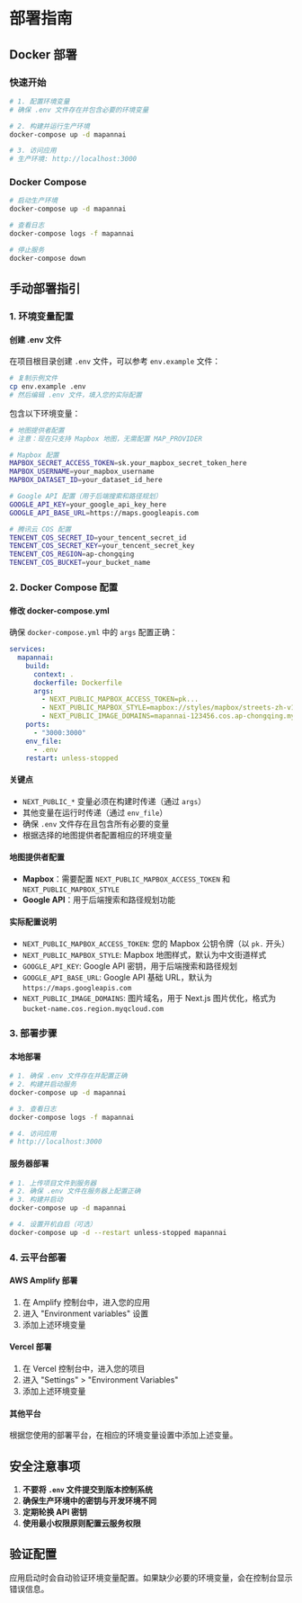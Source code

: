 # 部署指南

## Docker 部署

### 快速开始
```bash
# 1. 配置环境变量
# 确保 .env 文件存在并包含必要的环境变量

# 2. 构建并运行生产环境
docker-compose up -d mapannai

# 3. 访问应用
# 生产环境: http://localhost:3000
```

### Docker Compose
```bash
# 启动生产环境
docker-compose up -d mapannai

# 查看日志
docker-compose logs -f mapannai

# 停止服务
docker-compose down
```

## 手动部署指引

### 1. 环境变量配置

#### 创建 .env 文件
在项目根目录创建 `.env` 文件，可以参考 `env.example` 文件：

```bash
# 复制示例文件
cp env.example .env
# 然后编辑 .env 文件，填入您的实际配置
```

包含以下环境变量：

```bash
# 地图提供者配置
# 注意：现在只支持 Mapbox 地图，无需配置 MAP_PROVIDER

# Mapbox 配置
MAPBOX_SECRET_ACCESS_TOKEN=sk.your_mapbox_secret_token_here
MAPBOX_USERNAME=your_mapbox_username
MAPBOX_DATASET_ID=your_dataset_id_here

# Google API 配置（用于后端搜索和路径规划）
GOOGLE_API_KEY=your_google_api_key_here
GOOGLE_API_BASE_URL=https://maps.googleapis.com

# 腾讯云 COS 配置
TENCENT_COS_SECRET_ID=your_tencent_secret_id
TENCENT_COS_SECRET_KEY=your_tencent_secret_key
TENCENT_COS_REGION=ap-chongqing
TENCENT_COS_BUCKET=your_bucket_name
```

### 2. Docker Compose 配置

#### 修改 docker-compose.yml
确保 `docker-compose.yml` 中的 `args` 配置正确：

```yaml
services:
  mapannai:
    build:
      context: .
      dockerfile: Dockerfile
      args:
        - NEXT_PUBLIC_MAPBOX_ACCESS_TOKEN=pk...
        - NEXT_PUBLIC_MAPBOX_STYLE=mapbox://styles/mapbox/streets-zh-v1
        - NEXT_PUBLIC_IMAGE_DOMAINS=mapannai-123456.cos.ap-chongqing.myqcloud.com
    ports:
      - "3000:3000"
    env_file:
      - .env
    restart: unless-stopped
```

#### 关键点
- `NEXT_PUBLIC_*` 变量必须在构建时传递（通过 `args`）
- 其他变量在运行时传递（通过 `env_file`）
- 确保 `.env` 文件存在且包含所有必要的变量
- 根据选择的地图提供者配置相应的环境变量

#### 地图提供者配置
- **Mapbox**：需要配置 `NEXT_PUBLIC_MAPBOX_ACCESS_TOKEN` 和 `NEXT_PUBLIC_MAPBOX_STYLE`
- **Google API**：用于后端搜索和路径规划功能

#### 实际配置说明
- `NEXT_PUBLIC_MAPBOX_ACCESS_TOKEN`: 您的 Mapbox 公钥令牌（以 `pk.` 开头）
- `NEXT_PUBLIC_MAPBOX_STYLE`: Mapbox 地图样式，默认为中文街道样式
- `GOOGLE_API_KEY`: Google API 密钥，用于后端搜索和路径规划
- `GOOGLE_API_BASE_URL`: Google API 基础 URL，默认为 `https://maps.googleapis.com`
- `NEXT_PUBLIC_IMAGE_DOMAINS`: 图片域名，用于 Next.js 图片优化，格式为 `bucket-name.cos.region.myqcloud.com`

### 3. 部署步骤

#### 本地部署
```bash
# 1. 确保 .env 文件存在并配置正确
# 2. 构建并启动服务
docker-compose up -d mapannai

# 3. 查看日志
docker-compose logs -f mapannai

# 4. 访问应用
# http://localhost:3000
```

#### 服务器部署
```bash
# 1. 上传项目文件到服务器
# 2. 确保 .env 文件在服务器上配置正确
# 3. 构建并启动
docker-compose up -d mapannai

# 4. 设置开机自启（可选）
docker-compose up -d --restart unless-stopped mapannai
```

### 4. 云平台部署

#### AWS Amplify 部署
1. 在 Amplify 控制台中，进入您的应用
2. 进入 "Environment variables" 设置
3. 添加上述环境变量

#### Vercel 部署
1. 在 Vercel 控制台中，进入您的项目
2. 进入 "Settings" > "Environment Variables"
3. 添加上述环境变量

#### 其他平台
根据您使用的部署平台，在相应的环境变量设置中添加上述变量。

## 安全注意事项

1. **不要将 `.env` 文件提交到版本控制系统**
2. **确保生产环境中的密钥与开发环境不同**
3. **定期轮换 API 密钥**
4. **使用最小权限原则配置云服务权限**

## 验证配置

应用启动时会自动验证环境变量配置。如果缺少必要的环境变量，会在控制台显示错误信息。

